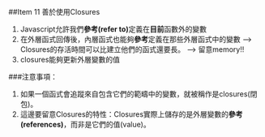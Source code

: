 ##Item 11 善於使用Closures
1. Javascript允許我們<strong>參考(refer to)</strong>定義在<strong>目前</strong>函數外的變數
2. 在外層函式回傳後，內層函式也能夠<strong>參考</strong>定義在那些外層函式中的變數 --> Closures的存活時間可以比建立他們的函式還要長。 --> 留意memory!!
3. closures能夠更新外層變數的值

###注意事項：
1. 如果一個函式會追蹤來自包含它們的範疇中的變數，就被稱作是closures(閉包)。
2. 這邊要留意Closures的特性：Closures實際上儲存的是外層變數的<strong>參考(references)</strong>，而非是它們的值(value)。

